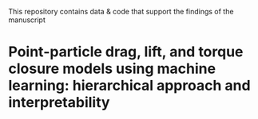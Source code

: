 This repository contains data & code that support the findings of the manuscript
# Point-particle drag, lift, and torque closure models using machine learning: hierarchical approach and interpretability
